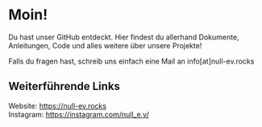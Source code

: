 # Moin!  
Du hast unser GitHub entdeckt. Hier findest du allerhand Dokumente, Anleitungen, Code und alles weitere über unsere Projekte!

Falls du fragen hast, schreib uns einfach eine Mail an info[at]null-ev.rocks

## Weiterführende Links
Website: https://null-ev.rocks  
Instagram: https://instagram.com/null_e.v/

<!---
NULL-eV/NULL-eV is a ✨ special ✨ repository because its `README.md` (this file) appears on your GitHub profile.
You can click the Preview link to take a look at your changes.
--->
